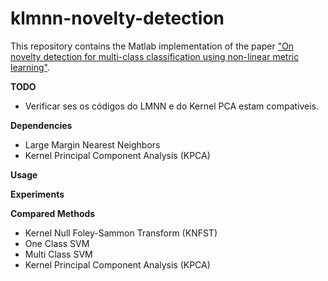 # klmnn-novelty-detection

This repository contains the Matlab implementation of the paper ["On novelty detection for multi-class classification using non-linear metric learning"](https://doi.org/10.1016/j.eswa.2020.114193).

**TODO**
* Verificar ses os códigos do LMNN e do Kernel PCA estam compativeis.

**Dependencies**
* Large Margin Nearest Neighbors
* Kernel Principal Component Analysis (KPCA)

**Usage**

**Experiments**

**Compared Methods**
* Kernel Null Foley-Sammon Transform (KNFST)
* One Class SVM
* Multi Class SVM
* Kernel Principal Component Analysis (KPCA)
